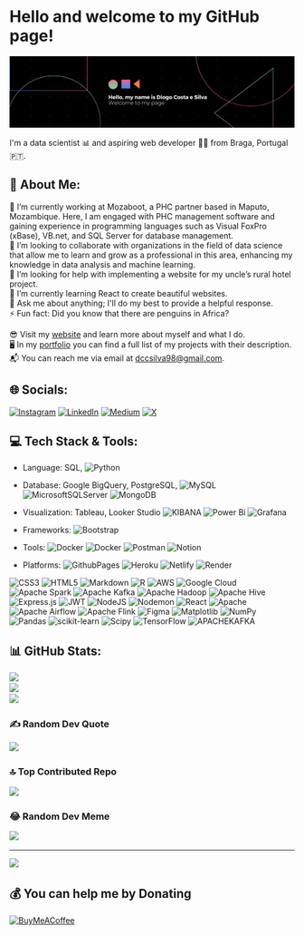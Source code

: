 # Hello and welcome to my GitHub page! 

![Black Simple Personal LinkedIn Banner](https://github.com/diogo-costa-silva/assets/blob/main/linkedin_banner_dcs.png)

I'm a data scientist 📊 and aspiring web developer 🧑‍💻 from Braga, Portugal 🇵🇹. 

## 💫 About Me:
🔭 I’m currently working at Mozaboot, a PHC partner based in Maputo, Mozambique. Here, I am engaged with PHC management software and gaining experience in programming languages such as Visual FoxPro (xBase), VB.net, and SQL Server for database management.
<br>
👯 I’m looking to collaborate with organizations in the field of data science that allow me to learn and grow as a professional in this area, enhancing my knowledge in data analysis and machine learning.
<br>
🤝 I’m looking for help with implementing a website for my uncle’s rural hotel project.
<br>
🌱 I’m currently learning React to create beautiful websites.
<br>
💬 Ask me about anything; I'll do my best to provide a helpful response.
<br>
⚡ Fun fact: Did you know that there are penguins in Africa?

😎 Visit my [website](https://diogo-costa-silva.github.io) and learn more about myself and what I do. <br>
🖥️ In my [portfolio](https://github.com/diogo-costa-silva/portfolio) you can find a full list of my projects with their description. <br>
📬 You can reach me via email at [dccsilva98@gmail.com](mailto:dccsilva98@gmail.com).

## 🌐 Socials:
[![Instagram](https://img.shields.io/badge/Instagram-%23E4405F.svg?logo=Instagram&logoColor=white)](https://instagram.com/https://www.instagram.com/digas_silva/) [![LinkedIn](https://img.shields.io/badge/LinkedIn-%230077B5.svg?logo=linkedin&logoColor=white)](https://linkedin.com/in/https://www.linkedin.com/in/diogo-costa-e-silva/) [![Medium](https://img.shields.io/badge/Medium-12100E?logo=medium&logoColor=white)](https://medium.com/@https://medium.com/@dccsilva98) [![X](https://img.shields.io/badge/X-black.svg?logo=X&logoColor=white)](https://x.com/https://twitter.com/dccsilva98) 

## 💻 Tech Stack & Tools:

- Language: SQL, ![Python](https://img.shields.io/badge/python-3670A0?style=for-the-badge&logo=python&logoColor=ffdd54)

- Database: Google BigQuery, PostgreSQL, ![MySQL](https://img.shields.io/badge/mysql-%2300000f.svg?style=for-the-badge&logo=mysql&logoColor=white) ![MicrosoftSQLServer](https://img.shields.io/badge/Microsoft%20SQL%20Server-CC2927?style=for-the-badge&logo=microsoft%20sql%20server&logoColor=white) ![MongoDB](https://img.shields.io/badge/MongoDB-%234ea94b.svg?style=for-the-badge&logo=mongodb&logoColor=white)

- Visualization: Tableau, Looker Studio ![KIBANA](https://img.shields.io/badge/kibana-005571.svg?style=for-the-badge&logo=kibana&logoColor=white&color=%23005571)  ![Power Bi](https://img.shields.io/badge/power_bi-F2C811?style=for-the-badge&logo=powerbi&logoColor=black)  ![Grafana](https://img.shields.io/badge/grafana-%23F46800.svg?style=for-the-badge&logo=grafana&logoColor=white)

- Frameworks: ![Bootstrap](https://img.shields.io/badge/bootstrap-%238511FA.svg?style=for-the-badge&logo=bootstrap&logoColor=white)

- Tools: ![Docker](https://img.shields.io/badge/docker-%230db7ed.svg?style=for-the-badge&logo=docker&logoColor=white) ![Docker](https://img.shields.io/badge/docker-%230db7ed.svg?style=for-the-badge&logo=docker&logoColor=white) ![Postman](https://img.shields.io/badge/Postman-FF6C37?style=for-the-badge&logo=postman&logoColor=white) ![Notion](https://img.shields.io/badge/Notion-%23000000.svg?style=for-the-badge&logo=notion&logoColor=white)

- Platforms: ![GithubPages](https://img.shields.io/badge/github%20pages-121013?style=for-the-badge&logo=github&logoColor=white) ![Heroku](https://img.shields.io/badge/heroku-%23430098.svg?style=for-the-badge&logo=heroku&logoColor=white) ![Netlify](https://img.shields.io/badge/netlify-%23000000.svg?style=for-the-badge&logo=netlify&logoColor=#00C7B7) ![Render](https://img.shields.io/badge/Render-%46E3B7.svg?style=for-the-badge&logo=render&logoColor=white) 


![CSS3](https://img.shields.io/badge/css3-%231572B6.svg?style=for-the-badge&logo=css3&logoColor=white) ![HTML5](https://img.shields.io/badge/html5-%23E34F26.svg?style=for-the-badge&logo=html5&logoColor=white) ![Markdown](https://img.shields.io/badge/markdown-%23000000.svg?style=for-the-badge&logo=markdown&logoColor=white)  ![R](https://img.shields.io/badge/r-%23276DC3.svg?style=for-the-badge&logo=r&logoColor=white) ![AWS](https://img.shields.io/badge/AWS-%23FF9900.svg?style=for-the-badge&logo=amazon-aws&logoColor=white)  ![Google Cloud](https://img.shields.io/badge/GoogleCloud-%234285F4.svg?style=for-the-badge&logo=google-cloud&logoColor=white) ![Apache Spark](https://img.shields.io/badge/Apache%20Spark-FDEE21?style=for-the-badge&logo=apachespark&logoColor=black) ![Apache Kafka](https://img.shields.io/badge/Apache%20Kafka-000?style=for-the-badge&logo=apachekafka) ![Apache Hadoop](https://img.shields.io/badge/Apache%20Hadoop-66CCFF?style=for-the-badge&logo=apachehadoop&logoColor=black) ![Apache Hive](https://img.shields.io/badge/Apache%20Hive-FDEE21?style=for-the-badge&logo=apachehive&logoColor=black)  ![Express.js](https://img.shields.io/badge/express.js-%23404d59.svg?style=for-the-badge&logo=express&logoColor=%2361DAFB) ![JWT](https://img.shields.io/badge/JWT-black?style=for-the-badge&logo=JSON%20web%20tokens) ![NodeJS](https://img.shields.io/badge/node.js-6DA55F?style=for-the-badge&logo=node.js&logoColor=white) ![Nodemon](https://img.shields.io/badge/NODEMON-%23323330.svg?style=for-the-badge&logo=nodemon&logoColor=%BBDEAD) ![React](https://img.shields.io/badge/react-%2320232a.svg?style=for-the-badge&logo=react&logoColor=%2361DAFB) ![Apache](https://img.shields.io/badge/apache-%23D42029.svg?style=for-the-badge&logo=apache&logoColor=white) ![Apache Airflow](https://img.shields.io/badge/Apache%20Airflow-017CEE?style=for-the-badge&logo=Apache%20Airflow&logoColor=white) ![Apache Flink](https://img.shields.io/badge/Apache%20Flink-E6526F?style=for-the-badge&logo=Apache%20Flink&logoColor=white)   ![Figma](https://img.shields.io/badge/figma-%23F24E1E.svg?style=for-the-badge&logo=figma&logoColor=white) ![Matplotlib](https://img.shields.io/badge/Matplotlib-%23ffffff.svg?style=for-the-badge&logo=Matplotlib&logoColor=black) ![NumPy](https://img.shields.io/badge/numpy-%23013243.svg?style=for-the-badge&logo=numpy&logoColor=white) ![Pandas](https://img.shields.io/badge/pandas-%23150458.svg?style=for-the-badge&logo=pandas&logoColor=white) ![scikit-learn](https://img.shields.io/badge/scikit--learn-%23F7931E.svg?style=for-the-badge&logo=scikit-learn&logoColor=white) ![Scipy](https://img.shields.io/badge/SciPy-%230C55A5.svg?style=for-the-badge&logo=scipy&logoColor=%white) ![TensorFlow](https://img.shields.io/badge/TensorFlow-%23FF6F00.svg?style=for-the-badge&logo=TensorFlow&logoColor=white) ![APACHEKAFKA](https://img.shields.io/badge/apachekafka-231F20.svg?style=for-the-badge&logo=apachekafka&logoColor=white&color=%23231F20) 

## 📊 GitHub Stats:
![](https://github-readme-stats.vercel.app/api?username=diogo-costa-silva&theme=tokyonight&hide_border=false&include_all_commits=false&count_private=false)<br/>
![](https://github-readme-streak-stats.herokuapp.com/?user=diogo-costa-silva&theme=tokyonight&hide_border=false)<br/>
![](https://github-readme-stats.vercel.app/api/top-langs/?username=diogo-costa-silva&theme=tokyonight&hide_border=false&include_all_commits=false&count_private=false&layout=compact)

### ✍️ Random Dev Quote
![](https://quotes-github-readme.vercel.app/api?type=horizontal&theme=radical)

### 🔝 Top Contributed Repo
![](https://github-contributor-stats.vercel.app/api?username=diogo-costa-silva&limit=5&theme=dark&combine_all_yearly_contributions=true)

### 😂 Random Dev Meme
<img src='https://randommeme-five.vercel.app/' style="height: 400px;"/>

---

[![](https://visitcount.itsvg.in/api?id=diogo-costa-silva&icon=2&color=0)](https://visitcount.itsvg.in)

## 💰 You can help me by Donating
[![BuyMeACoffee](https://img.shields.io/badge/Buy%20Me%20a%20Coffee-ffdd00?style=for-the-badge&logo=buy-me-a-coffee&logoColor=black)](https://buymeacoffee.com/https://www.buymeacoffee.com/dccsilva98) 

  
<!-- Proudly created with GPRM ( https://gprm.itsvg.in ) -->
